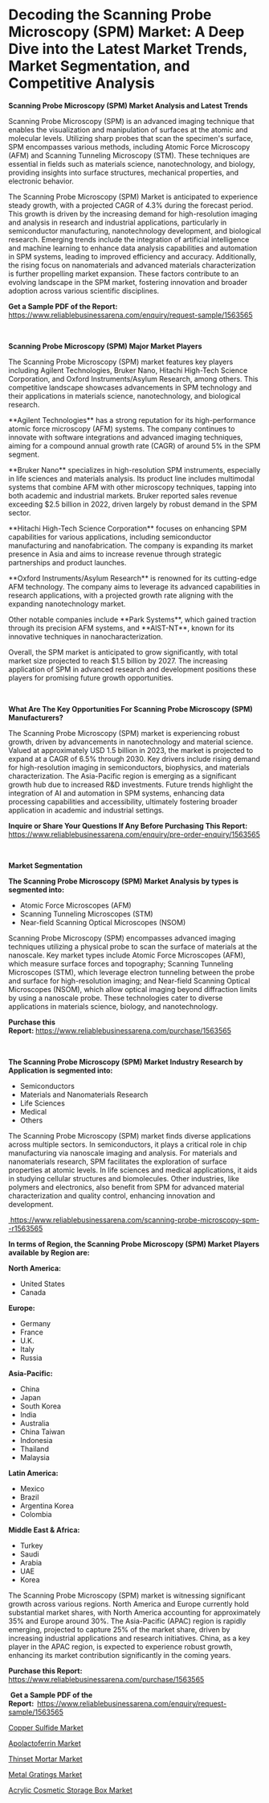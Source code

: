<p><h1>Decoding the Scanning Probe Microscopy (SPM) Market: A Deep Dive into the Latest Market Trends, Market Segmentation, and Competitive Analysis</h1></p><p><strong>Scanning Probe Microscopy (SPM) Market Analysis and Latest Trends</strong></p>
<p><p>Scanning Probe Microscopy (SPM) is an advanced imaging technique that enables the visualization and manipulation of surfaces at the atomic and molecular levels. Utilizing sharp probes that scan the specimen's surface, SPM encompasses various methods, including Atomic Force Microscopy (AFM) and Scanning Tunneling Microscopy (STM). These techniques are essential in fields such as materials science, nanotechnology, and biology, providing insights into surface structures, mechanical properties, and electronic behavior.</p><p>The Scanning Probe Microscopy (SPM) Market is anticipated to experience steady growth, with a projected CAGR of 4.3% during the forecast period. This growth is driven by the increasing demand for high-resolution imaging and analysis in research and industrial applications, particularly in semiconductor manufacturing, nanotechnology development, and biological research. Emerging trends include the integration of artificial intelligence and machine learning to enhance data analysis capabilities and automation in SPM systems, leading to improved efficiency and accuracy. Additionally, the rising focus on nanomaterials and advanced materials characterization is further propelling market expansion. These factors contribute to an evolving landscape in the SPM market, fostering innovation and broader adoption across various scientific disciplines.</p></p>
<p><strong>Get a Sample PDF of the Report:&nbsp;</strong> <a href="https://www.reliablebusinessarena.com/enquiry/request-sample/1563565?utm_campaign=2217&utm_medium=2&utm_source=Github&utm_content=ia&utm_term=28022025&utm_id=scanning-probe-microscopy-spm">https://www.reliablebusinessarena.com/enquiry/request-sample/1563565</a></p>
<p>&nbsp;</p>
<p><strong>Scanning Probe Microscopy (SPM) Major Market Players</strong></p>
<p><p>The Scanning Probe Microscopy (SPM) market features key players including Agilent Technologies, Bruker Nano, Hitachi High-Tech Science Corporation, and Oxford Instruments/Asylum Research, among others. This competitive landscape showcases advancements in SPM technology and their applications in materials science, nanotechnology, and biological research.</p><p>**Agilent Technologies** has a strong reputation for its high-performance atomic force microscopy (AFM) systems. The company continues to innovate with software integrations and advanced imaging techniques, aiming for a compound annual growth rate (CAGR) of around 5% in the SPM segment.</p><p>**Bruker Nano** specializes in high-resolution SPM instruments, especially in life sciences and materials analysis. Its product line includes multimodal systems that combine AFM with other microscopy techniques, tapping into both academic and industrial markets. Bruker reported sales revenue exceeding $2.5 billion in 2022, driven largely by robust demand in the SPM sector.</p><p>**Hitachi High-Tech Science Corporation** focuses on enhancing SPM capabilities for various applications, including semiconductor manufacturing and nanofabrication. The company is expanding its market presence in Asia and aims to increase revenue through strategic partnerships and product launches.</p><p>**Oxford Instruments/Asylum Research** is renowned for its cutting-edge AFM technology. The company aims to leverage its advanced capabilities in research applications, with a projected growth rate aligning with the expanding nanotechnology market.</p><p>Other notable companies include **Park Systems**, which gained traction through its precision AFM systems, and **AIST-NT**, known for its innovative techniques in nanocharacterization.</p><p>Overall, the SPM market is anticipated to grow significantly, with total market size projected to reach $1.5 billion by 2027. The increasing application of SPM in advanced research and development positions these players for promising future growth opportunities.</p></p>
<p>&nbsp;</p>
<p><strong>What Are The Key Opportunities For Scanning Probe Microscopy (SPM) Manufacturers?</strong></p>
<p><p>The Scanning Probe Microscopy (SPM) market is experiencing robust growth, driven by advancements in nanotechnology and material science. Valued at approximately USD 1.5 billion in 2023, the market is projected to expand at a CAGR of 6.5% through 2030. Key drivers include rising demand for high-resolution imaging in semiconductors, biophysics, and materials characterization. The Asia-Pacific region is emerging as a significant growth hub due to increased R&D investments. Future trends highlight the integration of AI and automation in SPM systems, enhancing data processing capabilities and accessibility, ultimately fostering broader application in academic and industrial settings.</p></p>
<p><strong>Inquire or Share Your Questions If Any Before Purchasing This Report:</strong> <a href="https://www.reliablebusinessarena.com/enquiry/pre-order-enquiry/1563565?utm_campaign=2217&utm_medium=2&utm_source=Github&utm_content=ia&utm_term=28022025&utm_id=scanning-probe-microscopy-spm">https://www.reliablebusinessarena.com/enquiry/pre-order-enquiry/1563565</a></p>
<p>&nbsp;</p>
<p><strong>Market Segmentation</strong></p>
<p><strong>The Scanning Probe Microscopy (SPM) Market Analysis by types is segmented into:</strong></p>
<p><ul><li>Atomic Force Microscopes (AFM)</li><li>Scanning Tunneling Microscopes (STM)</li><li>Near-field Scanning Optical Microscopes (NSOM)</li></ul></p>
<p><p>Scanning Probe Microscopy (SPM) encompasses advanced imaging techniques utilizing a physical probe to scan the surface of materials at the nanoscale. Key market types include Atomic Force Microscopes (AFM), which measure surface forces and topography; Scanning Tunneling Microscopes (STM), which leverage electron tunneling between the probe and surface for high-resolution imaging; and Near-field Scanning Optical Microscopes (NSOM), which allow optical imaging beyond diffraction limits by using a nanoscale probe. These technologies cater to diverse applications in materials science, biology, and nanotechnology.</p></p>
<p><strong>Purchase this Report:&nbsp;</strong><a href="https://www.reliablebusinessarena.com/purchase/1563565?utm_campaign=2217&utm_medium=2&utm_source=Github&utm_content=ia&utm_term=28022025&utm_id=scanning-probe-microscopy-spm">https://www.reliablebusinessarena.com/purchase/1563565</a></p>
<p>&nbsp;</p>
<p><strong>The Scanning Probe Microscopy (SPM) Market Industry Research by Application is segmented into:</strong></p>
<p><ul><li>Semiconductors</li><li>Materials and Nanomaterials Research</li><li>Life Sciences</li><li>Medical</li><li>Others</li></ul></p>
<p><p>The Scanning Probe Microscopy (SPM) market finds diverse applications across multiple sectors. In semiconductors, it plays a critical role in chip manufacturing via nanoscale imaging and analysis. For materials and nanomaterials research, SPM facilitates the exploration of surface properties at atomic levels. In life sciences and medical applications, it aids in studying cellular structures and biomolecules. Other industries, like polymers and electronics, also benefit from SPM for advanced material characterization and quality control, enhancing innovation and development.</p></p>
<p><a href="https://www.reliablebusinessarena.com/scanning-probe-microscopy-spm--r1563565?utm_campaign=2217&utm_medium=2&utm_source=Github&utm_content=ia&utm_term=28022025&utm_id=scanning-probe-microscopy-spm">&nbsp;https://www.reliablebusinessarena.com/scanning-probe-microscopy-spm--r1563565</a></p>
<p><strong>In terms of Region, the Scanning Probe Microscopy (SPM) Market Players available by Region are:</strong></p>
<p>
    <p> <strong> North America: </strong>
        <ul>
            <li>United States</li>
            <li>Canada</li>
        </ul>
        </p> 
    <p> <strong> Europe: </strong>
        <ul>
            <li>Germany</li>
            <li>France</li>
            <li>U.K.</li>
            <li>Italy</li>
            <li>Russia</li>
        </ul>
        </p> 
    <p> <strong> Asia-Pacific: </strong>
        <ul>
            <li>China</li>
            <li>Japan</li>
            <li>South Korea</li>
            <li>India</li>
            <li>Australia</li>
            <li>China Taiwan</li>
            <li>Indonesia</li>
            <li>Thailand</li>
            <li>Malaysia</li>
        </ul>
        </p> 
    <p> <strong> Latin America: </strong>
        <ul>
            <li>Mexico</li>
            <li>Brazil</li>
            <li>Argentina Korea</li>
            <li>Colombia</li>
        </ul>
        </p> 
    <p> <strong> Middle East & Africa: </strong>
        <ul>
            <li>Turkey</li>
            <li>Saudi</li>
            <li>Arabia</li>
            <li>UAE</li>
            <li>Korea</li>
        </ul>
    </p>
    </p>
<p><p>The Scanning Probe Microscopy (SPM) market is witnessing significant growth across various regions. North America and Europe currently hold substantial market shares, with North America accounting for approximately 35% and Europe around 30%. The Asia-Pacific (APAC) region is rapidly emerging, projected to capture 25% of the market share, driven by increasing industrial applications and research initiatives. China, as a key player in the APAC region, is expected to experience robust growth, enhancing its market contribution significantly in the coming years.</p></p>
<p><strong>Purchase this Report: </strong><a href="https://www.reliablebusinessarena.com/purchase/1563565?utm_campaign=2217&utm_medium=2&utm_source=Github&utm_content=ia&utm_term=28022025&utm_id=scanning-probe-microscopy-spm">https://www.reliablebusinessarena.com/purchase/1563565</a></p>
<p>&nbsp;<strong>Get a Sample PDF of the Report:&nbsp;&nbsp;</strong><a href="https://www.reliablebusinessarena.com/enquiry/request-sample/1563565?utm_campaign=2217&utm_medium=2&utm_source=Github&utm_content=ia&utm_term=28022025&utm_id=scanning-probe-microscopy-spm">https://www.reliablebusinessarena.com/enquiry/request-sample/1563565</a></p>
<p><strong></strong></p>
<p><p><a href="https://github.com/popupioo/Market-Research-Report-List-1/blob/main/copper-sulfide-market.md?utm_campaign=2217&utm_medium=2&utm_source=Github&utm_content=ia&utm_term=28022025&utm_id=scanning-probe-microscopy-spm">Copper Sulfide Market</a></p><p><a href="https://github.com/briandahm87/Market-Research-Report-List-1/blob/main/apolactoferrin-market.md?utm_campaign=2217&utm_medium=2&utm_source=Github&utm_content=ia&utm_term=28022025&utm_id=scanning-probe-microscopy-spm">Apolactoferrin Market</a></p><p><a href="https://github.com/lestymbango/Market-Research-Report-List-1/blob/main/thinset-mortar-market.md?utm_campaign=2217&utm_medium=2&utm_source=Github&utm_content=ia&utm_term=28022025&utm_id=scanning-probe-microscopy-spm">Thinset Mortar Market</a></p><p><a href="https://github.com/muhjanaidu/Market-Research-Report-List-1/blob/main/metal-gratings-market.md?utm_campaign=2217&utm_medium=2&utm_source=Github&utm_content=ia&utm_term=28022025&utm_id=scanning-probe-microscopy-spm">Metal Gratings Market</a></p><p><a href="https://github.com/felishtimoti/Market-Research-Report-List-1/blob/main/acrylic-cosmetic-storage-box-market.md?utm_campaign=2217&utm_medium=2&utm_source=Github&utm_content=ia&utm_term=28022025&utm_id=scanning-probe-microscopy-spm">Acrylic Cosmetic Storage Box Market</a></p></p>